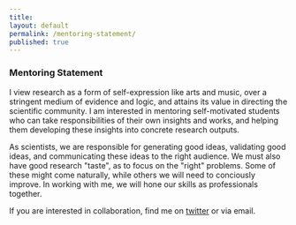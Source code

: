 ```yaml
---
title:
layout: default
permalink: /mentoring-statement/
published: true
---
```


### Mentoring Statement

<!-- Great research happens when a group of motivated people are placed in an environment

We do our best research when we feel safe and relaxed -- having the peace to learn, having the leisure to ponder.  -->

I view research as a form of self-expression like arts and music, over a stringent medium of evidence and logic, and attains its value in directing the scientific community. I am interested in mentoring self-motivated students who can take responsibilities of their own insights and works, and helping them developing these insights into concrete research outputs.

<!-- Having a good taste -- asking the right scientific questions -- is one of the most difficult challenges you will face in your academic career. In mentoring you, I will help you shape own voice as a researcher.  -->
As scientists, we are responsible for generating good ideas, validating good ideas, and communicating these ideas to the right audience. We must also have good research "taste", as to focus on the "right" problems. Some of these might come naturally, while others we will need to conciously improve. In working with me, we will hone our skills as professionals together. 

If you are interested in collaboration, find me on [twitter](https://twitter.com/evanthebouncy) or via email.
<!-- I believe we do our most impactful research when we feel safe and relaxed -- having the peace to learn, having the leisure to ponder. -->

<!-- #### mentoring news
<span style="font-size:0.8em;"> 2022-04-18 [Saujas Vaduguru](https://twitter.com/saujasv), my collaborator/mentee whom I have been working with for over a year and written a recommendation letter for, has been accepted to CMU as a PhD student under [Daniel Fried](https://twitter.com/dan_fried). The most amazing thing is that I've never met Saujas in person and we collaborated entirely online. I have not met Daniel in person either. I hope to see them in real life soon! 😂 </span> -->
